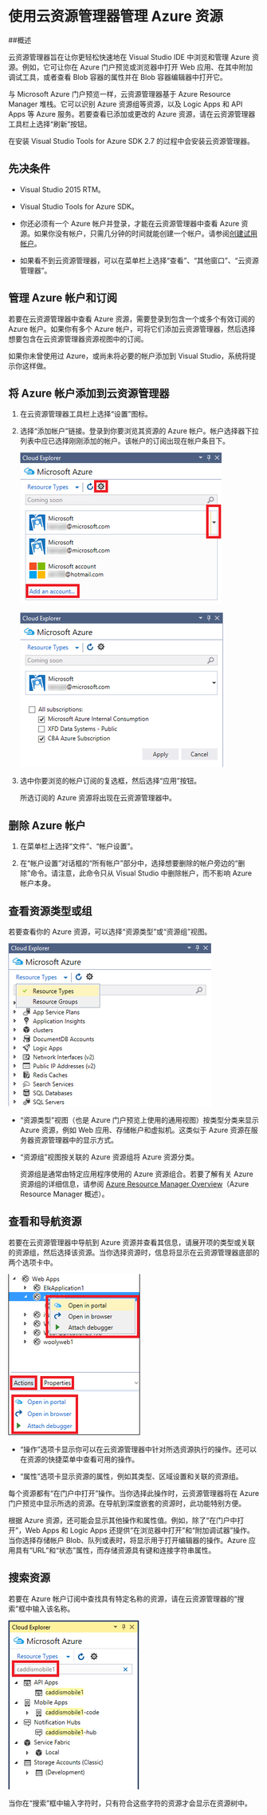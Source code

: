 <properties 
   pageTitle="使用云资源管理器管理 Azure 资源 | Azure"
   description="了解如何使用云资源管理器来浏览和管理 Visual Studio 中的 Azure 资源。"
   services="visual-studio-online"
   documentationCenter="na"
   authors="kempb"
   manager="douge"
   editor="tglee" />
<tags 
   ms.service="multiple"
   ms.date="05/08/2016"
   wacn.date="05/16/2016" />

# 使用云资源管理器管理 Azure 资源

##概述

云资源管理器旨在让你更轻松快速地在 Visual Studio IDE 中浏览和管理 Azure 资源。例如，它可让你在 Azure 门户预览或浏览器中打开 Web 应用、在其中附加调试工具，或者查看 Blob 容器的属性并在 Blob 容器编辑器中打开它。

与 Microsoft Azure 门户预览一样，云资源管理器基于 Azure Resource Manager 堆栈。它可以识别 Azure 资源组等资源，以及 Logic Apps 和 API Apps 等 Azure 服务。若要查看已添加或更改的 Azure 资源，请在云资源管理器工具栏上选择“刷新”按钮。

在安装 Visual Studio Tools for Azure SDK 2.7 的过程中会安装云资源管理器。

## 先决条件

- Visual Studio 2015 RTM。

- Visual Studio Tools for Azure SDK。
- 你还必须有一个 Azure 帐户并登录，才能在云资源管理器中查看 Azure 资源。如果你没有帐户，只需几分钟的时间就能创建一个帐户。请参阅[创建试用帐户](/pricing/1rmb-trial/)。

- 如果看不到云资源管理器，可以在菜单栏上选择“查看”、“其他窗口”、“云资源管理器”。

## 管理 Azure 帐户和订阅

若要在云资源管理器中查看 Azure 资源，需要登录到包含一个或多个有效订阅的 Azure 帐户。如果你有多个 Azure 帐户，可将它们添加云资源管理器，然后选择想要包含在云资源管理器资源视图中的订阅。

如果你未曾使用过 Azure，或尚未将必要的帐户添加到 Visual Studio，系统将提示你这样做。

## 将 Azure 帐户添加到云资源管理器

1. 在云资源管理器工具栏上选择“设置”图标。

1. 选择“添加帐户”链接。登录到你要浏览其资源的 Azure 帐户。帐户选择器下拉列表中应已选择刚刚添加的帐户。该帐户的订阅出现在帐户条目下。

    ![添加 Azure 订阅](./media/vs-azure-tools-resources-managing-with-cloud-explorer/IC819514.png)

    ![选择 Azure 订阅](./media/vs-azure-tools-resources-managing-with-cloud-explorer/IC819515.png)

1. 选中你要浏览的帐户订阅的复选框，然后选择“应用”按钮。

    所选订阅的 Azure 资源将出现在云资源管理器中。

## 删除 Azure 帐户

1. 在菜单栏上选择“文件”、“帐户设置”。

1. 在“帐户设置”对话框的“所有帐户”部分中，选择想要删除的帐户旁边的“删除”命令。请注意，此命令只从 Visual Studio 中删除帐户，而不影响 Azure 帐户本身。

## 查看资源类型或组

若要查看你的 Azure 资源，可以选择“资源类型”或“资源组”视图。

![资源视图下拉列表](./media/vs-azure-tools-resources-managing-with-cloud-explorer/IC819516.png)

- “资源类型”视图（也是 Azure 门户预览上使用的通用视图）按类型分类来显示 Azure 资源，例如 Web 应用、存储帐户和虚拟机。这类似于 Azure 资源在服务器资源管理器中的显示方式。

- “资源组”视图按关联的 Azure 资源组将 Azure 资源分类。

 
	资源组是通常由特定应用程序使用的 Azure 资源组合。若要了解有关 Azure 资源组的详细信息，请参阅 [Azure Resource Manager Overview](/documentation/articles/resource-group-overview/)（Azure Resource Manager 概述）。

## 查看和导航资源

若要在云资源管理器中导航到 Azure 资源并查看其信息，请展开项的类型或关联的资源组，然后选择该资源。当你选择资源时，信息将显示在云资源管理器底部的两个选项卡中。

![选择资源视图](./media/vs-azure-tools-resources-managing-with-cloud-explorer/IC819517.png)

- “操作”选项卡显示你可以在云资源管理器中针对所选资源执行的操作。还可以在资源的快捷菜单中查看可用的操作。

- “属性”选项卡显示资源的属性，例如其类型、区域设置和关联的资源组。

每个资源都有“在门户中打开”操作。当你选择此操作时，云资源管理器将在 Azure 门户预览中显示所选的资源。在导航到深度嵌套的资源时，此功能特别方便。

根据 Azure 资源，还可能会显示其他操作和属性值。例如，除了“在门户中打开”，Web Apps 和 Logic Apps 还提供“在浏览器中打开”和“附加调试器”操作。当你选择存储帐户 Blob、队列或表时，将显示用于打开编辑器的操作。Azure 应用具有“URL”和“状态”属性，而存储资源具有键和连接字符串属性。

## 搜索资源

若要在 Azure 帐户订阅中查找具有特定名称的资源，请在云资源管理器的“搜索”框中输入该名称。

![在云资源管理器中查找资源](./media/vs-azure-tools-resources-managing-with-cloud-explorer/IC820394.png)

当你在“搜索”框中输入字符时，只有符合这些字符的资源才会显示在资源树中。


<!---HONumber=Mooncake_0509_2016-->
